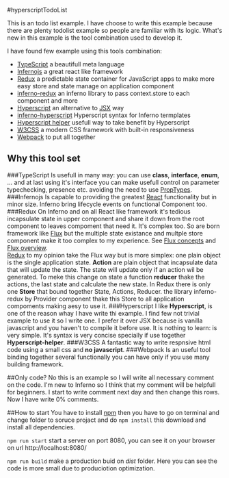 #hyperscriptTodoList

This is an todo list example. I have choose to write this example because there are plenty todolist example so people are familiar with its logic.
What's new in this example is the tool combination used to develop it.

I have found few example using this tools combination:

- [TypeScript][1] a beautifull meta language
- [Infernojs][2] a great react like framework
- [Redux][3] a predictable state container for JavaScript apps to make more easy store and state manage on application component
- [inferno-redux][14] an inferno library to pass context.store to each component and more
- [Hyperscript][4] an alternative to [JSX][5] way
- [inferno-hyperscript][15] Hyperscript syntax for Inferno termplates
- [Hyperscript helper][12] usefull way to take benefit by Hyperscript
- [W3CSS][13] a modern CSS framework with built-in responsiveness
- [Webpack][6] to put all together

## Why this tool set

###TypeScript
Is usefull in many way: you can use **class**, **interface**, **enum**, ... and at last using it's interface you can make usefull control on parameter typechecking, presence etc. avoiding the need to use [PropTypes][7].
###Infernojs
Is capable to providing the greatest [React][8] functionality but in minor size.
Inferno bring lifecycle events on functional Component too.
###Redux
On Inferno and on all React like framework it's tedious incapsulate state in upper component and share it down from the root component to leaves compoment that need it. It's complex too. So are born framework like [Flux][11] but the multiple state existance and multple store component make it too complex to my experience. See [Flux concepts][10] and [Flux overview][9].  
[Redux][3] to my opinion take the Flux way but is more simplex: one plain object is the single application state. **Action** are plain object that incapsulate data that will update the state. The state will update only if an action wil be generated. To meke this change on state a function **reducer** thake the actions, the last state and calculate the new state.
In Redux there is only one **Store** that bound together State, Actions, Reducer. the library inferno-redux by Provider component thake this Store to all application compoments making aesy to use it.
###Hyperscript
I like **Hyperscript**, is one of the reason whay I have write thi example. I find few not trivial example to use it so I write one. I prefer it over JSX because is vanilla javascript and you haven't to compile it before use. It is nothing to learn: is very simple. It's syntax is very concise specially if use together **Hyperscript-helper**.
###W3CSS
A fantastic way to write respnsive html code using a small css and **no javascript**.
###Webpack
Is an useful tool binding together several functionally you can have only if you use many building framework.

##Only code?
No this is an example so I will write all necessary comment on the code. I'm new to Inferno so I think that my comment will be helpfull for beginners. I start to write comment next day and then change this rows. Now I have write 0% comments.

##How to start
You have to install [npm][16] then you have to go on terminal and change folder to soruce projact and do `npm install` this download and install all dependencies.

`npm run start` start a server on port 8080, you can see it on your browser on url http://localhost:8080/

`npm run build` make a production buid on *dist* folder. Here you can see the code is more small due to produciotion optimization.


[1]:https://www.typescriptlang.org
[2]:https://github.com/infernojs/inferno
[3]:https://redux.js.org/
[4]:https://github.com/hyperhype/hyperscript
[5]:https://jsx.github.io/
[6]:https://webpack.js.org
[7]:https://reactjs.org/docs/typechecking-with-proptypes.html
[8]:https://reactjs.org
[9]:https://facebook.github.io/flux/docs/in-depth-overview.html
[10]:https://github.com/facebook/flux/tree/master/examples/flux-concepts
[11]:https://facebook.github.io/flux/
[12]:https://github.com/ohanhi/hyperscript-helpers
[13]:https://www.w3schools.com/w3css/default.asp
[14]:https://github.com/infernojs/inferno/tree/master/packages/inferno-redux
[15]:https://github.com/terinjokes/inferno-hyperscript
[16]:https://www.npmjs.com/

